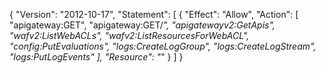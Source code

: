 {
  "Version": "2012-10-17",
  "Statement": [
    {
      "Effect": "Allow",
      "Action": [
        "apigateway:GET",
        "apigateway:GET/*",
        "apigatewayv2:GetApis",
        "wafv2:ListWebACLs",
        "wafv2:ListResourcesForWebACL",
        "config:PutEvaluations",
        "logs:CreateLogGroup",
        "logs:CreateLogStream",
        "logs:PutLogEvents"
      ],
      "Resource": "*"
    }
  ]
}
